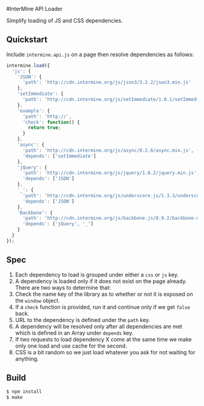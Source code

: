 #InterMine API Loader

Simplify loading of JS and CSS dependencies.

## Quickstart

Include `intermine.api.js` on a page then resolve dependencies as follows:

```javascript
intermine.load({
  'js': {
    'JSON': {
      'path': 'http://cdn.intermine.org/js/json3/3.2.2/json3.min.js'
    },
    'setImmediate': {
      'path': 'http://cdn.intermine.org/js/setImmediate/1.0.1/setImmediate.min.js'
    },
    'example': {
      'path': 'http://',
      'check': function() {
        return true;
      }
    },
    'async': {
      'path': 'http://cdn.intermine.org/js/async/0.2.6/async.min.js',
      'depends': ['setImmediate']
    },
    'jQuery': {
      'path': 'http://cdn.intermine.org/js/jquery/1.8.2/jquery.min.js',
      'depends': ['JSON']
    },
    '_': {
      'path': 'http://cdn.intermine.org/js/underscore.js/1.3.3/underscore-min.js',
      'depends': ['JSON']
    },
    'Backbone': {
      'path': 'http://cdn.intermine.org/js/backbone.js/0.9.2/backbone-min.js',
      'depends': ['jQuery', '_']
    }
  }
});
```

## Spec

1. Each dependency to load is grouped under either a `css` or `js` key.
2. A dependency is loaded only if it does not exist on the page already. There are two ways to determine that:
  1. Check the name key of the library as to whether or not it is exposed on the `window` object.
  1. If a `check` function is provided, run it and continue only if we get `false` back.
3. URL to the dependency is defined under the `path` key.
4. A dependency will be resolved only after all dependencies are met which is defined in an Array under `depends` key.
5. If two requests to load dependency X come at the same time we make only one load and use cache for the second.
6. CSS is a bit random so we just load whatever you ask for not waiting for anything.

## Build

```bash
$ npm install
$ make
```